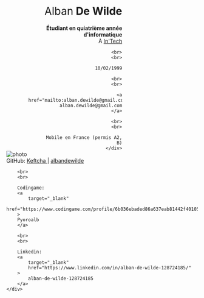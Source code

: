 <div>
    <img alt="photo" src="/portfolio/img/photo.jpg" style="max-width: 49%">
    <div style="text-align: right; display: inline-block; width: 49%;">
        <h1>
            <span style="font-weight: normal;">Alban</span> <b>De Wilde</b>
        </h1>
        <b>
            Étudiant en quiatrième année d'informatique
        </b>
        <br>
        À <a target="_blank" href="https://www.intechinfo.fr/">In'Tech</a>

        <br>
        <br>

        10/02/1999

        <br>
        <br>

        <a href="mailto:alban.dewilde@gmail.com">
            alban.dewilde@gmail.com
        </a>

        <br>
        <br>

        Mobile en France (permis A2, B)
    </div>
</div>

<br>

<div>
    <div>
        GitHub:
        <a
            target="_blank"
            href="https://github.com/Keftcha"
        >
            Keftcha
        </a>
        |
        <a
            target="_blank"
            href="https://github.com/albandewilde"
        >
            albandewilde
        </a>

        <br>
        <br>

        Codingame:
        <a
            target="_blank"
            href="https://www.codingame.com/profile/6b036ebaded86a637eab81442f40105e9818941"
        >
        Pyoroalb
        </a>

        <br>
        <br>

        Linkedin:
        <a
            target="_blank"
            href="https://www.linkedin.com/in/alban-de-wilde-128724185/"
        >
            alban-de-wilde-128724185
        </a>
    </div>
</div>
